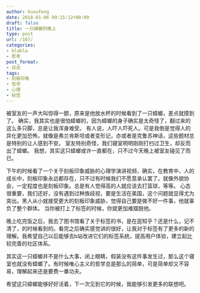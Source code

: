 ```yaml
---
author: huxufeng
date: 2018-01-06 09:15:12+00:00
draft: false
title: 一只蟑螂的晚上
type: post
url: /167/
categories:
- blabla
- 思考
post_format:
- 日志
tags:
- 刻板印象
- 哲学
- 心理
- 标签
---
```


被室友的一声大叫惊得一颤，原来是他放水杯的时候看到了一只蟑螂，差点就摸到了。
确实，我其实也是很怕蟑螂的，因为蟑螂的身子确实是太奇怪了，翻过来的这么多只脚，总是让我浑身难受。
有人说，人吓人吓死人。可是我倒是觉得人的异化更加恐怖，就像是弗兰肯斯坦或者变形记，亦或者是克鲁苏神话，这些题材总是特别的让人感到不安。
室友特别奇怪，我们寝室明明刚刚打扫过卫生，却反而出了蟑螂。
我想，其实这只蟑螂或许一直都在，只不过今天晚上被室友碰见了而已。

下午的时候看了一个关于刻板印象威胁的心理学演讲视频，确实，在教育中，人的成长中，刻板印象永远都存在，只不过有时候我们不愿意承认罢了。就像外貌协会，一定程度也是刻板印象。总是有人觉得高的人就应该去打篮球，等等。
心态很重要，我们还好，没有遇到过种族歧视，要是生活在美国，这个问题就显得尤为突出。黑人从小就接受更大的刻板印象威胁，觉得自己要是做不好一件事，他就辜负了整个群体。
当你被打上了标签的时候，你就更加难摆脱他。

晚上吃完饭之后，我去了图书馆看了关于标签的书，是在逛知乎？还是什么，记不清了，的时候看到的。看完之后确实感觉讲的很好，让我对于标签有了更多的新的理解。我希望自己以后能够去b站改进它们的标签系统，提高用户体验，建立起比较完善的社区体系。

其实这一只蟑螂并不是什么大事，闭上眼睛，假装没有这件事发生过，那么这个寝室也就没有蟑螂了。有时候唯心主义的哲学总是那么的简单，可是简单却又不容易，理解起来还是要费一番功夫。

希望这只蟑螂能够好好活着，下一次见到它的时候，我能够引发更多的联想吧。
